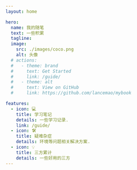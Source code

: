 ```yaml
---
layout: home

hero:
  name: 我的随笔
  text: 一些积累
  tagline:
  image:
    src: ./images/coco.png
    alt: 头像
  # actions:
  #   - theme: brand
  #     text: Get Started
  #     link: /guide/
  #   - theme: alt
  #     text: View on GitHub
  #     link: https://github.com/lancemao/mybook

features:
  - icon: 💻
    title: 学习笔记
    details: 一些学习记录.
    link: /guide/
  - icon: 🛠
    title: 疑难杂症
    details: 环境等问题相关解决方案.
  - icon: 💡
    title: 三方累计
    details: 一些好用的三方
---
```

